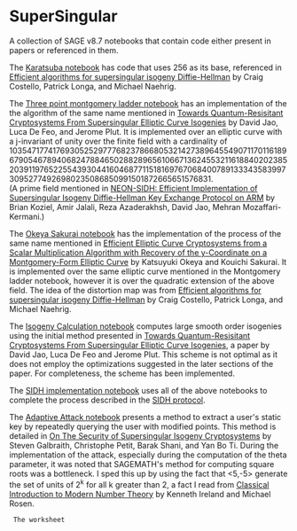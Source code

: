 # SuperSingular
A collection of SAGE v8.7 notebooks that contain code either present in papers or referenced in them.  

The [Karatsuba notebook](https://github.com/vitthalyp/SuperSingular/blob/master/Karatsuba.ipynb) has code that uses 256 as its base, referenced in [Efficient algorithms for supersingular isogeny Diffie-Hellman](https://eprint.iacr.org/2016/413.pdf) by Craig Costello, Patrick Longa, and Michael Naehrig.    

The [Three point montgomery ladder notebook](https://github.com/vitthalyp/SuperSingular/blob/master/Three_Point_Montgomery_Ladder.ipynb) has an implementation of the the algorithm of the same name mentioned in [Towards Quantum-Resisitant Cryptosystems  From Supersingular Elliptic Curve Isogenies](https://eprint.iacr.org/2011/506.pdf) by David Jao, Luca De Feo, and Jerome Plut. It is implemented over an elliptic curve with a j-invariant of unity over the finite field with a cardinality of 10354717741769305252977768237866805321427389645549071170116189679054678940682478846502882896561066713624553211618840202385203911976522554393044160468771151816976706840078913334358399730952774926980235086850991501872665651576831.   
(A prime field mentioned in [NEON-SIDH: Efficient Implementation of Supersingular Isogeny Diffie-Hellman Key Exchange Protocol on ARM](https://eprint.iacr.org/2016/669.pdf) by Brian Koziel, Amir Jalali, Reza Azaderakhsh, David Jao, Mehran Mozaffari-Kermani.)  

The [Okeya Sakurai notebook](https://github.com/vitthalyp/SuperSingular/blob/master/Okeya_Sakurai.ipynb) has the implementation of the process of the same name mentioned in [Efficient Elliptic Curve Cryptosystems from a Scalar Multiplication Algorithm with Recovery of the y-Coordinate on a Montgomery-Form Elliptic Curve](https://link.springer.com/content/pdf/10.1007/3-540-44709-1_12.pdf) by Katsuyuki Okeya and Kouichi Sakurai. It is implemented  over the same elliptic curve mentioned in the Montgomery ladder notebook, however it is over the quadratic extension of the above field. The idea of the distortion map was from [Efficient algorithms for supersingular isogeny Diffie-Hellman](https://eprint.iacr.org/2016/413.pdf) by Craig Costello, Patrick Longa, and Michael Naehrig.  
  
 The [Isogeny Calculation notebook](https://github.com/vitthalyp/SuperSingular/blob/master/Isogeny_calculation.ipynb) computes large smooth order isogenies using the initial method presented in [Towards Quantum-Resisitant Cryptosystems From Supersingular Elliptic Curve Isogenies](https://eprint.iacr.org/2011/506.pdf), a paper by David Jao, Luca De Feo and Jerome Plut. This scheme is not optimal as it does not employ the optimizations suggested in the later sections of the paper. For completeness, the scheme has been implemented.  
   
   The [SIDH implementation notebook](https://github.com/vitthalyp/SuperSingular/blob/master/SIDH_Implementation.ipynb) uses all of the above notebooks to complete the process described in the [SIDH protocol](https://eprint.iacr.org/2011/506.pdf).  
   
   The [Adaptive Attack notebook](https://github.com/vitthalyp/SuperSingular/blob/master/Adaptive_Attack.ipynb) presents a method to extract a user's static key by repeatedly querying the user with modified points. This method is detailed in [On The Security of Supersingular Isogeny Cryptosystems](https://eprint.iacr.org/2016/859.pdf) by Steven Galbraith, Christophe Petit, Barak Shani, and Yan Bo Ti. During the implementation of the attack, especially during the computation of the theta parameter, it was noted that SAGEMATH's method for computing square roots was a bottleneck. I sped this up by using the fact that <5,-5> generate the set of units of 2<sup>k</sup> for all k greater than 2, a fact I read from [Classical Introduction to Modern Number Theory](https://link.springer.com/chapter/10.1007/978-1-4757-2103-4_4) by Kenneth Ireland and Michael Rosen.  
     
     The worksheet
